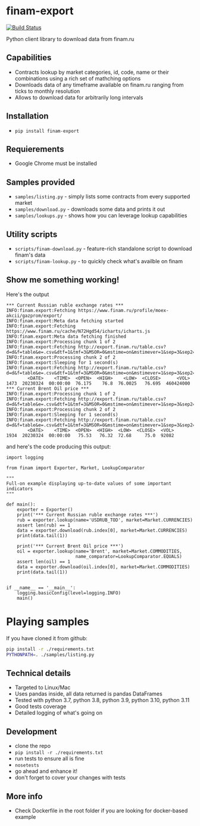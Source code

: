 # finam-export
[![Build Status](https://app.travis-ci.com/ffeast/finam-export.svg?branch=master)](https://app.travis-ci.com/ffeast/finam-export)

Python client library to download data from finam.ru

## Capabilities
* Contracts lookup by market categories, id, code, name or their combinations using a rich set of mathching options
* Downloads data of any timeframe available on finam.ru ranging from ticks to monthly resolution
* Allows to download data for arbitrarily long intervals

## Installation
* `pip install finam-export`

## Requierements
* Google Chrome must be installed

## Samples provided
* `samples/listing.py` - simply lists some contracts from every supported market
* `samples/download.py` - downloads some data and prints it out
* `samples/lookups.py` - shows how you can leverage lookup capabilities

## Utility scripts
* `scripts/finam-download.py` - feature-rich standalone script to download finam's data
* `scripts/finam-lookup.py` - to quickly check what's availble on finam

## Show me something working!
Here's the output
```
*** Current Russian ruble exchange rates ***
INFO:finam.export:Fetching https://www.finam.ru/profile/moex-akcii/gazprom/export/
INFO:finam.export:Meta data fetching started
INFO:finam.export:Fetching https://www.finam.ru/cache/N72Hgd54/icharts/icharts.js
INFO:finam.export:Meta data fetching finished
INFO:finam.export:Processing chunk 1 of 2
INFO:finam.export:Fetching http://export.finam.ru/table.csv?d=d&f=table&e=.csv&dtf=1&tmf=3&MSOR=0&mstime=on&mstimever=1&sep=3&sep2=1&at=1&p=8&em=182456&market=45&df=1&mf=0&yf=2007&dt=28&mt=11&yt=2016&cn=USD000000TOD&code=USD000000TOD&datf=5&fsp=0
INFO:finam.export:Processing chunk 2 of 2
INFO:finam.export:Sleeping for 1 second(s)
INFO:finam.export:Fetching http://export.finam.ru/table.csv?d=d&f=table&e=.csv&dtf=1&tmf=3&MSOR=0&mstime=on&mstimever=1&sep=3&sep2=1&at=1&p=8&em=182456&market=45&df=29&mf=11&yf=2016&dt=26&mt=2&yt=2023&cn=USD000000TOD&code=USD000000TOD&datf=5&fsp=0
        <DATE>    <TIME>  <OPEN>  <HIGH>    <LOW>  <CLOSE>      <VOL>
1473  20230324  00:00:00  76.175    76.8  76.0025   76.695  460424000
*** Current Brent Oil price ***
INFO:finam.export:Processing chunk 1 of 2
INFO:finam.export:Fetching http://export.finam.ru/table.csv?d=d&f=table&e=.csv&dtf=1&tmf=3&MSOR=0&mstime=on&mstimever=1&sep=3&sep2=1&at=1&p=8&em=19473&market=24&df=1&mf=0&yf=2007&dt=28&mt=11&yt=2016&cn=BZ&code=BZ&datf=5&fsp=0
INFO:finam.export:Processing chunk 2 of 2
INFO:finam.export:Sleeping for 1 second(s)
INFO:finam.export:Fetching http://export.finam.ru/table.csv?d=d&f=table&e=.csv&dtf=1&tmf=3&MSOR=0&mstime=on&mstimever=1&sep=3&sep2=1&at=1&p=8&em=19473&market=24&df=29&mf=11&yf=2016&dt=26&mt=2&yt=2023&cn=BZ&code=BZ&datf=5&fsp=0
        <DATE>    <TIME>  <OPEN>  <HIGH>  <LOW>  <CLOSE>  <VOL>
1934  20230324  00:00:00   75.53   76.32  72.68     75.0  92082
```
and here's the code producing this output:
```
import logging

from finam import Exporter, Market, LookupComparator

"""
Full-on example displaying up-to-date values of some important indicators
"""

def main():
    exporter = Exporter()
    print('*** Current Russian ruble exchange rates ***')
    rub = exporter.lookup(name='USDRUB_TOD', market=Market.CURRENCIES)
    assert len(rub) == 1
    data = exporter.download(rub.index[0], market=Market.CURRENCIES)
    print(data.tail(1))

    print('*** Current Brent Oil price ***')
    oil = exporter.lookup(name='Brent', market=Market.COMMODITIES,
                          name_comparator=LookupComparator.EQUALS)
    assert len(oil) == 1
    data = exporter.download(oil.index[0], market=Market.COMMODITIES)
    print(data.tail(1))


if __name__ == '__main__':
    logging.basicConfig(level=logging.INFO)
    main()
```

# Playing samples
If you have cloned it from github:
```bash
pip install -r ./requirements.txt
PYTHONPATH=. ./samples/listing.py
```

## Technical details
* Targeted to Linux/Mac
* Uses pandas inside, all data returned is pandas DataFrames
* Tested with python 3.7, python 3.8, python 3.9, python 3.10, python 3.11
* Good tests coverage
* Detailed logging of what's going on

## Development
* clone the repo
* `pip install -r ./requirements.txt`
* run tests to ensure all is fine
* `nosetests`
* go ahead and enhance it!
* don't forget to cover your changes with tests

## More info
* Check Dockerfile in the root folder if you are looking for docker-based example